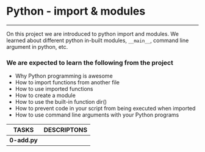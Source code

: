 # Python - import & modules
---------------------------


On this project we are introduced to python import and modules.
We learned about different python in-built modules, ```__main__```, command line argument in python, etc.

### We are expected to learn the following from the project
- Why Python programming is awesome
- How to import functions from another file
- How to use imported functions
- How to create a module
- How to use the built-in function dir()
- How to prevent code in your script from being executed when imported
- How to use command line arguments with your Python programs


|TASKS			|DESCRIPTONS					|
|-----------------------|-----------------------------------------------|
|**0-add.py**
